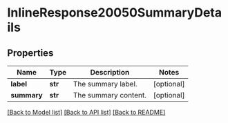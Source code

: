 # InlineResponse20050SummaryDetails

## Properties
Name | Type | Description | Notes
------------ | ------------- | ------------- | -------------
**label** | **str** | The summary label. | [optional] 
**summary** | **str** | The summary content. | [optional] 

[[Back to Model list]](../README.md#documentation-for-models) [[Back to API list]](../README.md#documentation-for-api-endpoints) [[Back to README]](../README.md)

